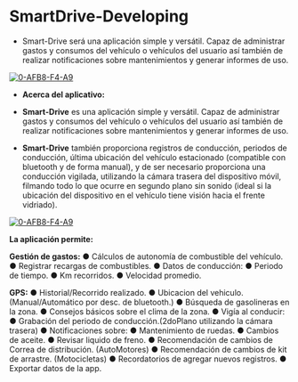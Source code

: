 # SmartDrive-Developing


- Smart-Drive será una aplicación simple y versátil. Capaz de administrar gastos y consumos del vehículo o vehículos del usuario así también de realizar notificaciones sobre mantenimientos y generar informes de uso.

<a href="https://imgbb.com/"><img src="https://i.ibb.co/rFV3Mpv/0-AFB8-F4-A9.png" alt="0-AFB8-F4-A9" align="center" border="0"></a>

- **Acerca del aplicativo:**

- **Smart-Drive** es una aplicación simple y versátil. Capaz de administrar gastos y consumos del vehículo o vehículos del usuario así también de realizar notificaciones sobre mantenimientos y generar informes de uso.

- **Smart-Drive** también proporciona registros de conducción, periodos de conducción, última ubicación del vehículo estacionado (compatible con bluetooth y de forma manual), y de ser necesario proporciona una conducción vigilada, utilizando la cámara trasera del dispositivo móvil, filmando todo lo que ocurre en segundo plano sin sonido (ideal si la ubicación del dispositivo en el vehículo tiene visión hacia el frente vidriado).

<a href="https://imgbb.com/"><img src="https://i.ibb.co/rFV3Mpv/0-AFB8-F4-A9.png" alt="0-AFB8-F4-A9" border="0"></a>

**La aplicación permite:**

**Gestión de gastos:**
● Cálculos de autonomía de combustible del vehículo.
● Registrar recargas de combustibles.
● Datos de conducción: 
● Periodo de tiempo.
● Km recorridos.
● Velocidad promedio.

**GPS:**
●	Historial/Recorrido realizado.
●	Ubicacion del vehiculo. (Manual/Automático por desc. de bluetooth.)
●	Búsqueda de gasolineras en la zona.
●	Consejos básicos sobre el clima de la zona.
●	Vigía al conducir:
●	Grabación del periodo de conducción.(2doPlano utilizando la cámara trasera)
●	Notificaciones sobre:
●	Mantenimiento de ruedas.
●	Cambios de aceite.
●	Revisar liquido de freno.
●	Recomendación de cambios de Correa de distribución. (AutoMotores)
●	Recomendación de cambios de kit de arrastre. (Motocicletas)
●	Recordatorios de agregar nuevos registros.
●	Exportar datos de la app.
